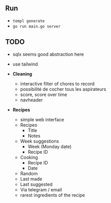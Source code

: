 ## Run

- `templ generate`
- `go run main.go server`

## TODO

- sqlx seems good abstraction here
- use tailwind

- **Cleaning**

  - interactive filter of chores to record
  - possibilité de cocher tous les aspirateurs
  - score, score over time
  - navheader

- **Recipes**

  - simple web interface
  - Recipes
    - Title
    - Notes
  - Week suggestions
    - Week (Monday date)
    - Recipe ID
  - Cooking
    - Recipe ID
    - Date
  - Random
  - Last made
  - Last suggested
  - Via telegram / email
  - rarest ingredients of the recipe
